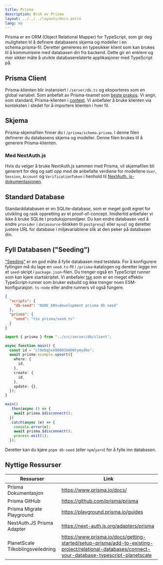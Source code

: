 ```yaml
---
title: Prisma
description: Bruk av Prisma
layout: ../../../layouts/docs.astro
lang: no
---
```


Prisma er en ORM (Object Relational Mapper) for TypeScript, som gir deg muligheten til å definere databasens skjema og modeller i en schema.prisma-fil. Deretter genereres en typesikker klient som kan brukes til å kommunisere med databasen din fra backend. Dette gir en enklere og mer sikker måte å utvikle databaserelaterte applikasjoner med TypeScript på.

## Prisma Client

Prisma-klienten blir instansiert i `/server/db.ts` og eksporteres som en global variabel. Som anbefalt av Prisma-teamet som [beste praksis](https://www.prisma.io/docs/guides/database/troubleshooting-orm/help-articles/nextjs-prisma-client-dev-practices#problem). Vi angir, som standard, Prisma-klienten i [context](/no/usage/trpc#-serverapitrpcts). Vi anbefaler å bruke klienten via konteksten i stedet for å importere klienten i hver fil.

## Skjema

Prisma-skjemafilen finner du i `/prisma/schema.prisma`. I denne filen definerer du databasens skjema og modeller. Denne filen brukes til å generere Prisma-klienten.

### Med NextAuth.js

Hvis du velger å bruke NextAuth.js sammen med Prisma, vil skjemafilen bli generert for deg og satt opp med de anbefalte verdiene for modellene `User`, `Session`, `Account` og `VerificationToken` i henhold til [NextAuth. js-dokumentasjonen](https://next-auth.js.org/adapters/prisma).

## Standard Database

Standarddatabasen er en SQLite-database, som er meget godt egnet for utvikling og rask oppretting av et proof-of-concept. Imidlertid anbefaler vi ikke å bruke SQLite i produksjonsmiljøer. Du kan endre databasen ved å endre `provider` i `datasource`-blokken til `postgresql` eller `mysql` og deretter justere URL for database i miljøvariablene slik at den peker på databasen din.

## Fyll Databasen ("Seeding")

["Seeding"](https://www.prisma.io/docs/guides/database/seed-database) er en god måte å fylle databasen med testdata. For å konfigurere fyllingen må du lage en `seed.ts`-fil i `/prisma`-katalogen og deretter legge inn et `seed`-skript i `package.json`-filen. Du trenger også en TypeScript runner som kan kjøre startskriptet. Vi anbefaler [tsx](https://github.com/esbuild-kit/tsx) som er en meget effektiv TypeScript-runner som bruker esbuild og ikke trenger noen ESM-konfigurasjon. `ts-node` eller andre runners vil også fungere.

```jsonc:package.json
{
  "scripts": {
    "db-seed": "NODE_ENV=development prisma db seed"
  },
  "prisma": {
    "seed": "tsx prisma/seed.ts"
  }
}
```

```ts:prisma/seed.ts
import { prisma } from "../src/server/db/client";

async function main() {
  const id = "cl9ebqhxk00003b600tymydho";
  await prisma.example.upsert({
    where: {
      id,
    },
    create: {
      id,
    },
    update: {},
  });
}

main()
  .then(async () => {
    await prisma.$disconnect();
  })
  .catch(async (e) => {
    console.error(e);
    await prisma.$disconnect();
    process.exit(1);
  });
```

Deretter kan du kjøre `pnpm db-seed` (eller `npm`/`yarn`) for å fylle inn databasen.

## Nyttige Ressurser

| Ressurser                         | Link                                                                                                                                              |
| --------------------------------- | ------------------------------------------------------------------------------------------------------------------------------------------------- |
| Prisma Dokumentasjon              | https://www.prisma.io/docs/                                                                                                                       |
| Prisma GitHub                     | https://github.com/prisma/prisma                                                                                                                  |
| Prisma Migrate Playground         | https://playground.prisma.io/guides                                                                                                               |
| NextAuth.JS Prisma Adapter        | https://next-auth.js.org/adapters/prisma                                                                                                          |
| PlanetScale Tilkoblingsveiledning | https://www.prisma.io/docs/getting-started/setup-prisma/add-to-existing-project/relational-databases/connect-your-database-typescript-planetscale |
